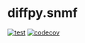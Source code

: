 # diffpy.snmf

[![test](https://github.com/diffpy/diffpy.snmf/actions/workflows/main.yml/badge.svg)](https://github.com/diffpy/diffpy.snmf/actions/workflows/main.yml)
[![codecov](https://codecov.io/gh/diffpy/diffpy.snmf/branch/main/graph/badge.svg)](https://codecov.io/gh/diffpy/diffpy.snmf)
